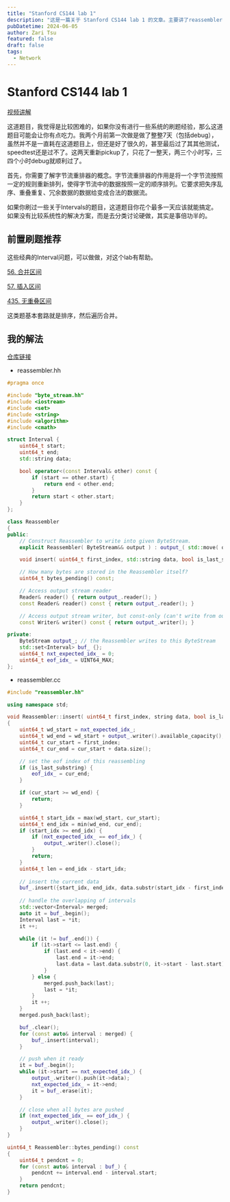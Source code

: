 ```yaml
---
title: "Stanford CS144 lab 1"
description: "这是一篇关于 Stanford CS144 lab 1 的文章。主要讲了reassembler字节流重排器的实现。"
pubDatetime: 2024-06-05
author: Zari Tsu
featured: false
draft: false
tags:
  - Network
---
```


# Stanford CS144 lab 1

[视频讲解](https://www.bilibili.com/video/BV1dn4y1X7Pf/?vd_source=f53099189814dd887f4ab25638e07406)

这道题目，我觉得是比较困难的，如果你没有进行一些系统的刷题经验，那么这道题目可能会让你有点吃力。我两个月前第一次做是做了整整7天（包括debug），虽然并不是一直耗在这道题目上，但还是好了很久的，甚至最后过了其其他测试，speedtest还是过不了。这两天重新pickup了，只花了一整天，两三个小时写，三四个小时debug就顺利过了。

首先，你需要了解字节流重排器的概念。字节流重排器的作用是将一个字节流按照一定的规则重新排列，使得字节流中的数据按照一定的顺序排列。它要求把失序乱序、重叠重复、冗余数据的数据给变成合法的数据流。

如果你刷过一些关于Intervals的题目，这道题目你花个最多一天应该就能搞定。如果没有比较系统性的解决方案，而是去分类讨论硬做，其实是事倍功半的。

## 前置刷题推荐

这些经典的Interval问题，可以做做，对这个lab有帮助。

[56. 合并区间](https://leetcode.cn/problems/merge-intervals/description/)

[57. 插入区间](https://leetcode.cn/problems/insert-interval/description/)

[435. 无重叠区间](https://leetcode.cn/problems/non-overlapping-intervals/description/)

这类题基本套路就是排序，然后遍历合并。

## 我的解法

[仓库链接](https://github.com/Z4R1TSU/CS144-Winter24)

* reassembler.hh

```cpp
#pragma once

#include "byte_stream.hh"
#include <iostream>
#include <set>
#include <string>
#include <algorithm>
#include <cmath>

struct Interval {
    uint64_t start;
    uint64_t end;
    std::string data;

    bool operator<(const Interval& other) const {
        if (start == other.start) {
            return end < other.end;
        }
        return start < other.start;
    }
};

class Reassembler
{
public:
    // Construct Reassembler to write into given ByteStream.
    explicit Reassembler( ByteStream&& output ) : output_( std::move( output ) ) {}

    void insert( uint64_t first_index, std::string data, bool is_last_substring );

    // How many bytes are stored in the Reassembler itself?
    uint64_t bytes_pending() const;

    // Access output stream reader
    Reader& reader() { return output_.reader(); }
    const Reader& reader() const { return output_.reader(); }

    // Access output stream writer, but const-only (can't write from outside)
    const Writer& writer() const { return output_.writer(); }

private:
    ByteStream output_; // the Reassembler writes to this ByteStream
    std::set<Interval> buf_ {};
    uint64_t nxt_expected_idx_ = 0;
    uint64_t eof_idx_ = UINT64_MAX;
};
```

* reassembler.cc

```cpp
#include "reassembler.hh"

using namespace std;

void Reassembler::insert( uint64_t first_index, string data, bool is_last_substring )
{
    uint64_t wd_start = nxt_expected_idx_;
    uint64_t wd_end = wd_start + output_.writer().available_capacity();
    uint64_t cur_start = first_index;
    uint64_t cur_end = cur_start + data.size();

    // set the eof index of this reassembling
    if (is_last_substring) {
        eof_idx_ = cur_end;
    }

    if (cur_start >= wd_end) {
        return;
    }

    uint64_t start_idx = max(wd_start, cur_start);
    uint64_t end_idx = min(wd_end, cur_end);
    if (start_idx >= end_idx) {
        if (nxt_expected_idx_ == eof_idx_) {
            output_.writer().close();
        }
        return;
    }
    uint64_t len = end_idx - start_idx;
    
    // insert the current data
    buf_.insert({start_idx, end_idx, data.substr(start_idx - first_index, len)});
   
    // handle the overlapping of intervals
    std::vector<Interval> merged;
    auto it = buf_.begin();
    Interval last = *it;
    it ++;

    while (it != buf_.end()) {
        if (it->start <= last.end) {
            if (last.end < it->end) {
                last.end = it->end;
                last.data = last.data.substr(0, it->start - last.start) + it->data;
            }
        } else {
            merged.push_back(last);
            last = *it;
        }
        it ++;
    }
    merged.push_back(last);

    buf_.clear();
    for (const auto& interval : merged) {
        buf_.insert(interval);
    }

    // push when it ready
    it = buf_.begin();
    while (it->start == nxt_expected_idx_) {
        output_.writer().push(it->data);
        nxt_expected_idx_ = it->end;
        it = buf_.erase(it);
    }

    // close when all bytes are pushed
    if (nxt_expected_idx_ == eof_idx_) {
        output_.writer().close();
    }
}

uint64_t Reassembler::bytes_pending() const
{
    uint64_t pendcnt = 0;
    for (const auto& interval : buf_) {
        pendcnt += interval.end - interval.start;
    }
    return pendcnt;
}
```